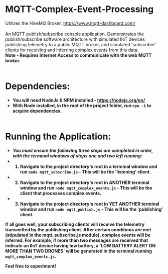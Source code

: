 # MQTT-Complex-Event-Processing
Utilizes the HiveMQ Broker: https://www.mqtt-dashboard.com/ <br><br>
An MQTT publish/subscribe console application. Demonstrates the publish/subscribe software architecture with simulated IIoT devices publishing telemetry to a public MQTT broker, and simulated 'subscriber' clients for receiving and inferring complex events from this data. <br>
<b>Note - Requires Internet Access to communicate with the web MQTT broker.<b> <br><br>
# Dependencies: <br>
  
* You will need NodeJs & NPM installed - https://nodejs.org/en/
* With Node installed, in the root of the project folder, run `npm -i` to acquire dependencies. <br><br>
# Running the Application:
* <i>You must ensure the following three steps are completed in order, with the terminal windows of steps one and two left running:</i> <br>
* 1. Navigate to the project directory's root in a terminal window and run `node mqtt_subscribe.js` - This will be the 'listening' client.
* 2. Navigate to the project directory's root in ANOTHER terminal window and run `node mqtt_complex_events.js` - This will be the client that processes complex events.
* 3. Navigate to the project directory's root in YET ANOTHER terminal window and run `node mqtt_publish.js` - This will be the 'publishing' client.<br>

If all goes well, your subscribing clients will receive the telemetry transmitted by the publishing client.
After certain conditions are met (stipulated in the mqtt_subscribe.js module), complex events will be inferred. For example, if more than two messages are received that indicate an IIoT device having low battery, a 'LOW BATTERY ALERT ON MORE THAN TWO DRONES' will be generated in the terminal running `mqtt_complex_events.js`.<br>

Feel free to experiment!
